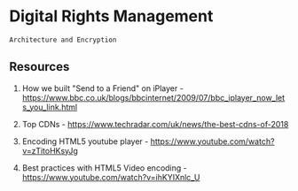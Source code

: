 # Digital Rights Management

```
Architecture and Encryption 

```

## Resources

1. How we built "Send to a Friend" on iPlayer - https://www.bbc.co.uk/blogs/bbcinternet/2009/07/bbc_iplayer_now_lets_you_link.html 

2. Top CDNs - https://www.techradar.com/uk/news/the-best-cdns-of-2018 

3. Encoding HTML5 youtube player - https://www.youtube.com/watch?v=zTitoHKsyJg 

4. Best practices with HTML5 Video encoding - https://www.youtube.com/watch?v=ihKYIXnlc_U
